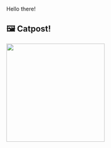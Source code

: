 Hello there!



## 🖼️ Catpost!

<sub>
    <img src="https://cdn2.thecatapi.com/images/btj.jpg" height="256">
</sub>

